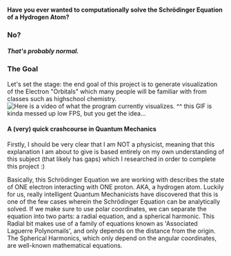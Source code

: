#### Have you ever wanted to computationally solve the Schrödinger Equation of a Hydrogen Atom?
### No?
##### That's probably normal.

### The Goal
Let's set the stage: the end goal of this project is to generate visualization of the Electron "Orbitals" which many people will be familiar with from classes such as highschool chemistry.
![Here is a video of what the program currently visualizes.](./hydrogen-demo0.gif)
^^ this GIF is kinda messed up low FPS, but you get the idea...


#### A (very) quick crashcourse in Quantum Mechanics
Firstly, I should be very clear that I am NOT a physicist, meaning that this explanation I am about to give is based entirely on my own understanding of this subject (that likely has gaps) which I researched in order to complete this project :)

Basically, this Schrödinger Equation we are working with describes the state of ONE electron interacting with ONE proton. AKA, a hydrogen atom. 
Luckily for us, really intelligent Quantum Mechanicists have discovered that this is one of the few cases wherein the Schrödinger Equation can be analytically solved. If we make sure to use polar coordinates, we can 
separate the equation into two parts: a radial equation, and a spherical harmonic. This Radial bit makes use of a family of equations known as 'Associated Laguerre Polynomails', and only depends on the distance from the origin. The Spherical Harmonics, which only depend on the angular coordinates, are well-known mathematical equations. 


